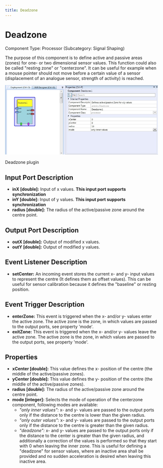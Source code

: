 ```yaml
---
title: Deadzone
---
```


# Deadzone

Component Type: Processor (Subcategory: Signal Shaping)

The purpose of this component is to define active and passive areas (zones) for one- or two dimensional sensor values. This function could also be called "resting zone" or "centerzone". It can be useful for example when a mouse pointer should not move before a certain value of a sensor (displacement of an analogue sensor, strength of activity) is reached.

![Screenshot: Deadzone plugin](./img/deadzone.jpg "Screenshot: Deadzone plugin")

Deadzone plugin

## Input Port Description

*   **inX \[double\]:** Input of x values. **This input port supports synchronization**
*   **inY \[double\]:** Input of y values. **This input port supports synchronization**
*   **radius \[double\]:** The radius of the active/passive zone around the centre point.

## Output Port Description

*   **outX \[double\]:** Output of modified x values.
*   **outY \[double\]:** Output of modified y values.

## Event Listener Description

*   **setCenter:** An incoming event stores the current x- and y- input values to represent the centre (It defines them as offset values). This can be useful for sensor calibration because it defines the "baseline" or resting position.

## Event Trigger Description

*   **enterZone:** This event is triggered when the x- and/or y- values enter the active zone. The active zone is the zone, in which values are passed to the output ports, see property 'mode'.
*   **exitZone:** This event is triggered when the x- and/or y- values leave the active zone. The active zone is the zone, in which values are passed to the output ports, see property 'mode'.

## Properties

*   **xCenter \[double\]:** This value defines the x- position of the centre (the middle of the active/passive zones).
*   **yCenter \[double\]:** This value defines the y- position of the centre (the middle of the active/passive zones).
*   **radius \[double\]:** The radius of the active/passive zone around the centre point.
*   **mode \[integer\]:** Selects the mode of operation of the centerzone component, following modes are available:
    *   _"only inner values":_ x- and y- values are passed to the output ports only if the distance to the centre is lower than the given radius.
    *   _"only outer values":_ x- and y- values are passed to the output ports only if the distance to the centre is greater than the given radius.
    *   _"deadzone":_ x- and y- values are passed to the output ports only if the distance to the center is greater than the given radius, and additionally a correction of the values is performed so that they start with 0 when leaving the inner zone. This is useful for defining a "deadzone" for sensor values, where an inactive area shall be provided and no sudden acceleration is desired when leaving this inactive area.